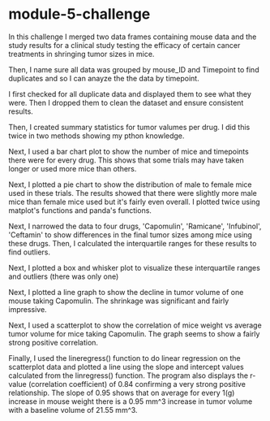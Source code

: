 # module-5-challenge
In this challenge I merged two data frames containing mouse data and the study results for a clinical study testing the efficacy of certain cancer treatments in shringing tumor sizes in mice. 

Then, I name sure all data was grouped by mouse_ID and Timepoint to find duplicates and so I can anayze the the data by timepoint.

I first checked for all duplicate data and displayed them to see what they were. Then I dropped them to clean the dataset and ensure consistent results. 

Then, I created summary statistics for tumor valumes per drug. I did this twice in two methods showing my pthon knowledge.

Next, I used a bar chart plot to show the number of mice and timepoints there were for every drug. This shows that some trials may have taken longer or used more mice than others. 

Next, I plotted a pie chart to show the distribution of male to female mice used in these trials. The results showed that there were slightly more male mice than female mice used but it's fairly even overall. I plotted twice using matplot's functions and panda's functions.

Next, I narrowed the data to four drugs, 'Capomulin', 'Ramicane', 'Infubinol', 'Ceftamin' to show differences in the final tumor sizes among mice using these drugs. Then, I calculated the interquartile ranges for these results to find outliers. 

Next, I plotted a box and whisker plot to visualize these interquartile ranges and outliers (there was only one)

Next, I plotted a line graph to show the decline in tumor volume of one mouse taking Capomulin. The shrinkage was significant and fairly impressive. 

Next, I used a scatterplot to show the correlation of mice weight vs average tumor volume for mice taking Capomulin. The graph seems to show a fairly strong positive correlation.

Finally, I used the lineregress() function to do linear regression on the scatterplot data and plotted a line using the slope and intercept values calculated from the linregress() function. The program also displays the r-value (correlation coefficient) of 0.84 confirming a very strong positive relationship. The slope of 0.95 shows that on average for every 1(g) increase in mouse weight there is a 0.95 mm^3 increase in tumor volume with a baseline volume of 21.55 mm^3. 
